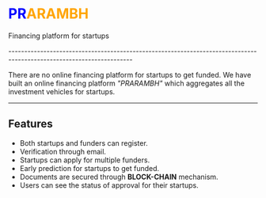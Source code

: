  <p style="text-align: center;"><h1 style="color: blue">PR<span style="color: orange">ARAMBH</span></h1>
 	<dl>
 		<dt>Financing platform for startups </dt>
 	</dl>
</p>
---------------------------------------------------------------------------------------------------------------------

There are no online financing platform for startups to get funded.
We have built an online financing platform <i>"PRARAMBH"</i> which aggregates all the investment vehicles for startups.

---------------------------------------------------------------------------------------------------------------------

## Features
* Both startups and funders can register.
* Verification through email.
* Startups can apply for multiple funders.
* Early prediction for startups to get funded.
* Documents are secured through <b>BLOCK-CHAIN</b> mechanism.
* Users can see the status of approval for their startups.